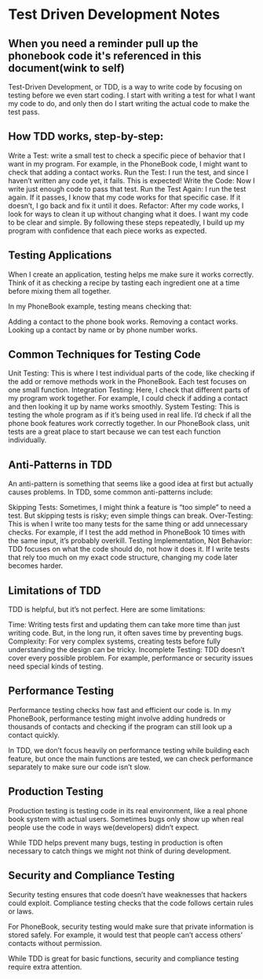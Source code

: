 # Test Driven Development Notes

## When you need a reminder pull up the phonebook code it's referenced in this document(wink to self)

Test-Driven Development, or TDD, is a way to write code by focusing on testing before we even start coding. I start with writing a test for what I want my code to do, and only then do I start writing the actual code to make the test pass. 

## How TDD works, step-by-step:

Write a Test: write a small test to check a specific piece of behavior that I want in my program. For example, in the PhoneBook code, I might want to check that adding a contact works.
Run the Test: I run the test, and since I haven’t written any code yet, it fails. This is expected!
Write the Code: Now I write just enough code to pass that test.
Run the Test Again: I run the test again. If it passes, I know that my code works for that specific case. If it doesn’t, I go back and fix it until it does.
Refactor: After my code works, I look for ways to clean it up without changing what it does. I want my code to be clear and simple.
By following these steps repeatedly, I build up my program with confidence that each piece works as expected.

## Testing Applications

When I create an application, testing helps me make sure it works correctly. Think of it as checking a recipe by tasting each ingredient one at a time before mixing them all together.

In my PhoneBook example, testing means checking that:

Adding a contact to the phone book works.
Removing a contact works.
Looking up a contact by name or by phone number works.

## Common Techniques for Testing Code

Unit Testing: This is where I test individual parts of the code, like checking if the add or remove methods work in the PhoneBook. Each test focuses on one small function.
Integration Testing: Here, I check that different parts of my program work together. For example, I could check if adding a contact and then looking it up by name works smoothly.
System Testing: This is testing the whole program as if it’s being used in real life. I’d check if all the phone book features work correctly together.
In our PhoneBook class, unit tests are a great place to start because we can test each function individually.

## Anti-Patterns in TDD

An anti-pattern is something that seems like a good idea at first but actually causes problems. In TDD, some common anti-patterns include:

Skipping Tests: Sometimes, I might think a feature is “too simple” to need a test. But skipping tests is risky; even simple things can break.
Over-Testing: This is when I write too many tests for the same thing or add unnecessary checks. For example, if I test the add method in PhoneBook 10 times with the same input, it’s probably overkill.
Testing Implementation, Not Behavior: TDD focuses on what the code should do, not how it does it. If I write tests that rely too much on my exact code structure, changing my code later becomes harder.

## Limitations of TDD

TDD is helpful, but it’s not perfect. Here are some limitations:

Time: Writing tests first and updating them can take more time than just writing code. But, in the long run, it often saves time by preventing bugs.
Complexity: For very complex systems, creating tests before fully understanding the design can be tricky.
Incomplete Testing: TDD doesn’t cover every possible problem. For example, performance or security issues need special kinds of testing.

## Performance Testing

Performance testing checks how fast and efficient our code is. In my PhoneBook, performance testing might involve adding hundreds or thousands of contacts and checking if the program can still look up a contact quickly.

In TDD, we don’t focus heavily on performance testing while building each feature, but once the main functions are tested, we can check performance separately to make sure our code isn’t slow.

## Production Testing

Production testing is testing code in its real environment, like a real phone book system with actual users. Sometimes bugs only show up when real people use the code in ways we(developers) didn’t expect.

While TDD helps prevent many bugs, testing in production is often necessary to catch things we might not think of during development.

## Security and Compliance Testing

Security testing ensures that code doesn’t have weaknesses that hackers could exploit. Compliance testing checks that the code follows certain rules or laws.

For PhoneBook, security testing would make sure that private information is stored safely. For example, it would test that people can’t access others’ contacts without permission.

While TDD is great for basic functions, security and compliance testing require extra attention.

